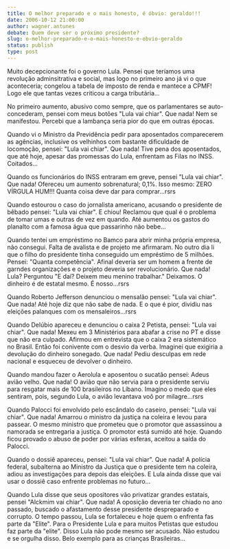 ```yaml
---
title: O melhor preparado e o mais honesto, é óbvio: geraldo!!!
date: 2006-10-12 21:00:00
author: wagner.antunes
debate: Quem deve ser o próximo presidente?
slug: o-melhor-preparado-e-o-mais-honesto-e-obvio-geraldo
status: publish 
type: post
---
```


Muito decepcionante foi o governo Lula. Pensei que teríamos uma revolução adminsitrativa e social, mas logo no primeiro ano já vi o que aconteceria; congelou a tabela de imposto de renda e mantece a CPMF! Logo ele que tantas vezes criticou a carga tributária...


No primeiro aumento, abusivo como sempre, que os parlamentares se auto-concederam, pensei com meus botões "Lula vai chiar". Que nada! Nem se manifestou. Percebi que a lambança seria pior do que em outras épocas.


Quando vi o Ministro da Previdência pedir para aposentados comparecerem as agências, inclusive os velhinhos com bastante dificuldade de locomoção, pensei: "Lula vai chiar". Que nada! Tive pena dos aposentados, que até hoje, apesar das promessas do Lula, enfrentam as Filas no INSS. Coitados...


Quando os funcionários do INSS entraram em greve, pensei "Lula vai chiar". Que nada! Ofereceu um aumento sobrenatural; 0,1%. Isso mesmo: ZERO VÍRGULA HUM!!! Quanta coisa deve dar para comprar...rsrs


Quando estourou o caso do jornalista americano, acusando o presidente de bêbado pensei: "Lula vai chiar". E chiou! Reclamou que qual é o problema de tomar umas e outras de vez em quando. Até aumentou os gastos do planalto com a famosa água que passarinho não bebe...


Quando tentei um empréstimo no Bamco para abrir minha própria empresa, não consegui. Falta de avalista e de projeto me afirmaram. No outro dia li que o filho do presidente tinha conseguido um empréstimo de 5 milhões. Pensei: "Quanta competência". Afinal deveria ser um homem a frente de garndes organizações e o projeto deveria ser revolucionário. Que nada! Lula? Perguntou "E daí? Deixem meu menino trabalhar." Deixamos. O dinheiro é de estatal mesmo. É nosso...rsrs


Quando Roberto Jefferson denunciou o mensalão pensei: "Lula vai chiar". Que nada! Até hoje diz que não sabe de nada. E o que é pior, dividiu nas eleições palanques com os mensaleiros...rsrs


Quando Delúbio apareceu e denunciou o caixa 2 Petista, pensei: "Lula vai chiar". Que nada! Mexeu em 3 Ministérios para abafar a crise no PT e disse que não era culpado. Afirmou em entrevista que o caixa 2 era sistemático no Brasil. Então foi conivente com o desvio da verba. Imaginei que exigiria a devolução do dinheiro sonegado. Que nada! Pediu desculpas em rede nacional e esqueceu de devolver o dinheiro.


Quando mandou fazer o Aerolula e aposentou o sucatão pensei: Adeus avião velho. Que nada! O avião que não servia para o presidente serviu para resgatar mais de 100 brasileiros no Líbano. Imagino o medo que eles sentiram, pois, segundo Lula, o avião levantava voô por milagre...rsrs


Quando Palocci foi envolvido pelo escândalo do caseiro, pensei: "Lula vai chiar". Que nada! Amarrou o ministro da justiça na coleira e levou para passear. O mesmo ministro que prometeu que o promotor que assassinou a namorada se entregaria a justiça. O promotor está sumido até hoje. Quando ficou provado o abuso de poder por várias esferas, aceitou a saída do Palocci.


Quando o dossiê apareceu, pensei: "Lula vai chiar". Que nada! A polícia federal, subalterna ao Ministro da Justiça que o presidente tem na coleira, adiou as investigações para depois das eleições. E Lula ainda disse que vai usar o dossiê caso enfrente problemas no futuro...


Quando Lula disse que seus opositores vão privatizar grandes estatais, pensei "Alckmim vai chiar". Que nada! A oposição deveria ter chiado no ano passado, buscado o afastamento desse presidente despreparado e corrupto. O tempo passou, Lula se fortaleceu e hoje quem o enfrenta fas parte da "Elite". Para o Presidente Lula e para muitos Petistas que estudou faz parte da "elite". Disso Lula não pode mesmo ser acusado. Não estudou e se orgulha disso. Belo exemplo para as crianças Brasileiras...


 


